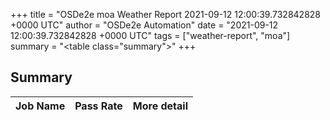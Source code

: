+++
title = "OSDe2e moa Weather Report 2021-09-12 12:00:39.732842828 +0000 UTC"
author = "OSDe2e Automation"
date = "2021-09-12 12:00:39.732842828 +0000 UTC"
tags = ["weather-report", "moa"]
summary = "<table class=\"summary\"></table>"
+++
## Summary

| Job Name | Pass Rate | More detail |
|----------|-----------|-------------|




